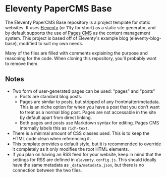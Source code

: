 # Eleventy PaperCMS Base

The Eleventy PaperCMS Base repository is a project template for static websites. It uses [Eleventy](https://www.11ty.dev/) (or 11ty for short) as a static site generator, and by default supports the use of [Pages CMS](https://pagescms.org/) as the content management system. This project is based off of Eleventy's example blog (eleventy-blog-base), modified to suit my own needs.

Many of the files are filled with comments explaining the purpose and reasoning for the code. When cloning this repository, you'll probably want to remove them.

## Notes

- Two form of user-generated pages can be used: "pages" and "posts"
	- Posts are standard blog posts.
	- Pages are similar to posts, but stripped of any frontmatter/metadata. This is an niche option for when you have a post that you don't want to treat as a normal blog post. Pages are not accessable in the site by default apart from direct linking.
	- Both pages and posts use Markdown syntax for editing. Pages CMS internally labels this as `rich-text`.
- There is a minimal amount of CSS classes used. This is to keep the HTML code clean when referencing it.
- This template provides a default style, but it is recommended to override it completely as it only modifies the root HTML elements.
- If you plan on having an RSS feed for your website, keep in mind that the settings for RSS are defined in `eleventy.config.js`. This should ideally have the same metadata as `_data/metadata.json`, but there is no connection between the two files.
